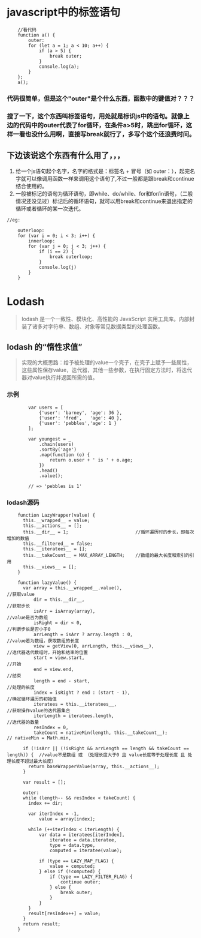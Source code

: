 # javascript中的标签语句
```
    //看代码
    function a() {
        outer: 
        for (let a = 1; a < 10; a++) {
            if (a > 5) {
                break outer;
            }
            console.log(a);
        }
    };
    a();
```
### 代码很简单，但是这个"outer"是个什么东西，函数中的键值对？？？

### 搜了一下，这个东西叫标签语句，用处就是标识js中的语句。就像上边的代码中的outer代表了for循环，在条件a>5时，跳出for循环，这样一看也没什么用啊，直接写break就行了，多写个这个还浪费时间。

## 下边该说这个东西有什么用了，，， 

1. 给一个js语句起个名字，名字的格式是：标签名 + 冒号（如 outer：），起完名字就可以像调用函数一样来调用这个语句了,不过一般都是跟break和continue结合使用的。
2. 一般被标记的语句为循环语句，即while、do/while、for和for/in语句，（二般情况还没见过）标记后的循环语句，就可以用break和continue来退出指定的循环或者循环的某一次迭代。

```
//eg:

    outerloop:
    for (var i = 0; i < 3; i++) {
        innerloop: 
        for (var j = 0; j < 3; j++) {
            if (i == 2) {
                break outerloop;
            }
            console.log(j)
        }
    }

```




# Lodash

> lodash 是一个一致性、模块化、高性能的 JavaScript 实用工具库。内部封装了诸多对字符串、数组、对象等常见数据类型的处理函数。


## lodash  的“惰性求值”

> 实现的大概思路：给予被处理的value一个壳子，在壳子上赋予一些属性，这些属性保存value，迭代器，其他一些参数，在执行固定方法时，将迭代器对value执行并返回所需的值。

### 示例

```
        var users = [
            {'user': 'barney', 'age': 36 },
            {'user': 'fred',   'age': 40 },
            {'user': 'pebbles','age': 1 }
        ];

        var youngest = _
            .chain(users)
            .sortBy('age')
            .map(function (o) {
                return o.user + ' is ' + o.age;
            })
            .head()
            .value();
        
        // => 'pebbles is 1'
```

### lodash源码
```
    function LazyWrapper(value) {
      this.__wrapped__ = value;
      this.__actions__ = [];
      this.__dir__ = 1;                         //循环遍历时的步长，即每次增加的数值
      this.__filtered__ = false;
      this.__iteratees__ = [];                  
      this.__takeCount__ = MAX_ARRAY_LENGTH;    //数组的最大长度和索引的引用
      this.__views__ = [];
    }
```


```
    function lazyValue() {
      var array = this.__wrapped__.value(),                                     //获取value
          dir = this.__dir__,                                                   //获取步长
          isArr = isArray(array),                                               //value是否为数组
          isRight = dir < 0,                                                    //判断步长是否小于0
          arrLength = isArr ? array.length : 0,                                 //value若为数组，获取数组的长度
          view = getView(0, arrLength, this.__views__),                         //迭代器迭代数组时，开始和结束的位置
          start = view.start,                                                   //开始
          end = view.end,                                                       //结束
          length = end - start,                                                 //处理的长度  
          index = isRight ? end : (start - 1),                                  //确定循环遍历的初始值
          iteratees = this.__iteratees__,                                       //获取操作value的迭代器集合
          iterLength = iteratees.length,                                        //迭代器的数量
          resIndex = 0,
          takeCount = nativeMin(length, this.__takeCount__);                    // nativeMin = Math.min,

      if (!isArr || (!isRight && arrLength == length && takeCount == length)) {  //value不是数组 或 （处理长度大于0 且 value长度等于处理长度 且 处理长度不超过最大长度）
        return baseWrapperValue(array, this.__actions__);
      }

      var result = [];

      outer:
      while (length-- && resIndex < takeCount) {
        index += dir;

        var iterIndex = -1,
            value = array[index];

        while (++iterIndex < iterLength) {
            var data = iteratees[iterIndex],
                iteratee = data.iteratee,
                type = data.type,
                computed = iteratee(value);

            if (type == LAZY_MAP_FLAG) {
                value = computed;
            } else if (!computed) {
                if (type == LAZY_FILTER_FLAG) {
                    continue outer;
                } else {
                    break outer;
                }
            }
        }
        result[resIndex++] = value;
      }
      return result;
    }

```
